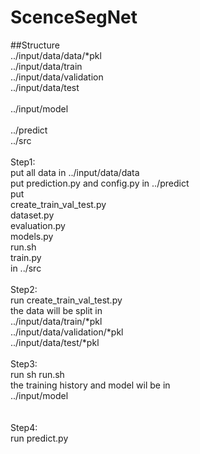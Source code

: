 # ScenceSegNet

##Structure <br>
 ../input/data/data/*pkl <br>
 ../input/data/train <br>
 ../input/data/validation <br>
 ../input/data/test <br>
 <br>
 ../input/model<br>
 <br>
 ../predict<br>
 ../src<br>
 <br>
 Step1:<br> 
  put all data in  ../input/data/data <br>
  put prediction.py and config.py in ../predict<br>
  put<br> 
    create_train_val_test.py<br>
    dataset.py<br>
    evaluation.py<br>
    models.py<br>
    run.sh<br>
    train.py<br>
  in ../src<br>
<br> 
 Step2:<br>
  run create_train_val_test.py<br>
  the data will be split in <br>
    ../input/data/train/*pkl<br>
    ../input/data/validation/*pkl<br>
    ../input/data/test/*pkl<br>
 <br>
 Step3:<br>
   run sh run.sh<br>
   the training history and model wil be in<br>
    ../input/model<br>
 <br>   
 Step4:<br>
    run predict.py<br>
    
